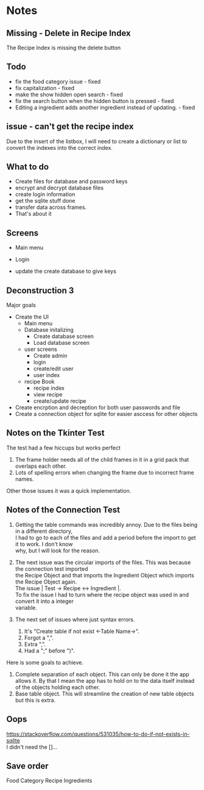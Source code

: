 # Notes

## Missing - Delete in Recipe Index

The Recipe Index is missing the delete button

## Todo

* fix the food category issue - fixed
* fix capitalization - fixed
* make the show hidden open search - fixed
* fix the search button when the hidden button is pressed - fixed
* Editing a ingredient adds another ingredient instead of updating. - fixed

## issue - can't get the recipe index

Due to the insert of the listbox, I will need to create a dictionary or list to convert the indexes into the correct index.

## What to do

* Create files for database and password keys
* encrypt and decrypt database files
* create login information
* get the sqlite stuff done
* transfer data across frames.
* That's about it

## Screens

* Main menu
* Login

* update the create database to give keys

## Deconstruction 3

Major goals

* Create the UI
  * Main menu
  * Database initalizing
    * Create database screen
    * Load database screen
  * user screens
    * Create admin
    * login
    * create/edit user
    * user index
  * recipe Book
    * recipe index
    * view recipe
    * create/update recipe
* Create encrption and decreption for both user passwords and file
* Create a connection object for sqlite for easier asccess for other objects

## Notes on the Tkinter Test

The test had a few hiccups but works perfect

1. The frame holder needs all of the child frames in it in a grid pack that overlaps each other.
2. Lots of spelling errors when changing the frame due to incorrect frame names.

Other those issues it was a quick implementation.

## Notes of the Connection Test

1. Getting the table commands was incredibly annoy. Due to the files being in a different directory,  
I had to go to each of the files and add a period before the import to get it to work. I don't know  
why, but I will look for the reason.

2. The next issue was the circular imports of the files. This was because the connection test imported  
the Recipe Object and that imports the Ingredient Object which imports the Recipe Object again.  
The issue | Test -> Recipe <-> Ingredient |.  
To fix the issue I had to turn where the recipe object was used in and convert it into a integer  
variable.

3. The next set of issues where just syntax errors.
   1. It's "Create table if not exist <-Table Name->".
   2. Forgot a ",".
   3. Extra ",".
   4. Had a ";" before ")".

Here is some goals to achieve.

1. Complete separation of each object. This can only be done it the app allows it. By that I mean the app has to hold on to the data itself instead of the objects holding each other.
2. Base table object. This will streamline the creation of new table objects but this is extra.

## Oops

<https://stackoverflow.com/questions/531035/how-to-do-if-not-exists-in-sqlite>  
I didn't need the []...

## Save order

Food Category
Recipe
Ingredients